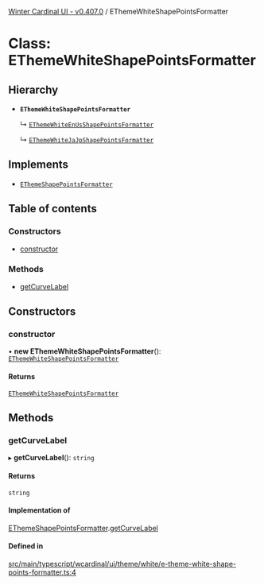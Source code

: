 [Winter Cardinal UI - v0.407.0](../index.md) / EThemeWhiteShapePointsFormatter

# Class: EThemeWhiteShapePointsFormatter

## Hierarchy

- **`EThemeWhiteShapePointsFormatter`**

  ↳ [`EThemeWhiteEnUsShapePointsFormatter`](EThemeWhiteEnUsShapePointsFormatter.md)

  ↳ [`EThemeWhiteJaJpShapePointsFormatter`](EThemeWhiteJaJpShapePointsFormatter.md)

## Implements

- [`EThemeShapePointsFormatter`](../interfaces/EThemeShapePointsFormatter.md)

## Table of contents

### Constructors

- [constructor](EThemeWhiteShapePointsFormatter.md#constructor)

### Methods

- [getCurveLabel](EThemeWhiteShapePointsFormatter.md#getcurvelabel)

## Constructors

### constructor

• **new EThemeWhiteShapePointsFormatter**(): [`EThemeWhiteShapePointsFormatter`](EThemeWhiteShapePointsFormatter.md)

#### Returns

[`EThemeWhiteShapePointsFormatter`](EThemeWhiteShapePointsFormatter.md)

## Methods

### getCurveLabel

▸ **getCurveLabel**(): `string`

#### Returns

`string`

#### Implementation of

[EThemeShapePointsFormatter](../interfaces/EThemeShapePointsFormatter.md).[getCurveLabel](../interfaces/EThemeShapePointsFormatter.md#getcurvelabel)

#### Defined in

[src/main/typescript/wcardinal/ui/theme/white/e-theme-white-shape-points-formatter.ts:4](https://github.com/winter-cardinal/winter-cardinal-ui/blob/v0.407.0/src/main/typescript/wcardinal/ui/theme/white/e-theme-white-shape-points-formatter.ts#L4)

